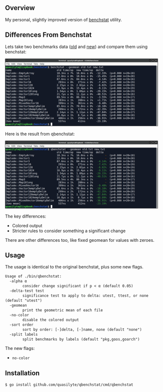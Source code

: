 ## Overview

My personal, slightly improved version of [benchstat](https://pkg.go.dev/golang.org/x/perf/cmd/benchstat) utility.

## Differences From Benchstat

Lets take two benchmarks data ([old](https://gist.github.com/quasilyte/809f7093de7d60161af150c2a2d3c438) and [new]((https://gist.github.com/quasilyte/ee37f1f6dbad06c00deb8bba6dce1a9f))) and compare them using benchstat:

![](_docs/benchstat_old.png)

Here is the result from qbenchstat:

![](_docs/benchstat_new.png)

The key differences:

* Colored output
* Stricter rules to consider something a significant change

There are other differences too, like fixed geomean for values with zeroes.

## Usage

The usage is identical to the original benchstat, plus some new flags.

```
Usage of ./bin/qbenchstat:
  -alpha α
    	consider change significant if p < α (default 0.05)
  -delta-test test
    	significance test to apply to delta: utest, ttest, or none (default "utest")
  -geomean
    	print the geometric mean of each file
  -no-color
    	disable the colored output
  -sort order
    	sort by order: [-]delta, [-]name, none (default "none")
  -split labels
    	split benchmarks by labels (default "pkg,goos,goarch")
```

The new flags:

* `no-color`

## Installation

```bash
$ go install github.com/quasilyte/qbenchstat/cmd/qbenchstat
```
